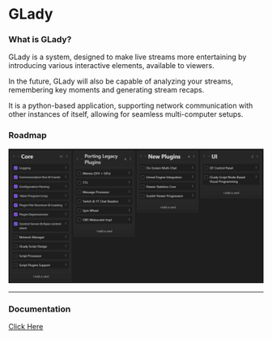 # GLady

### What is GLady?

GLady is a system, designed to make live streams more entertaining by introducing various interactive elements, available to viewers.

In the future, GLady will also be capable of analyzing your streams, remembering key moments and generating stream recaps.

It is a python-based application, supporting network communication with other instances of itself, allowing for seamless multi-computer setups. 

### Roadmap
![](./GLady%20Documentation/Images/GLadyRoadMap.png)

---

### Documentation

[Click Here](./GLady%20Documentation/G-Lady.md)